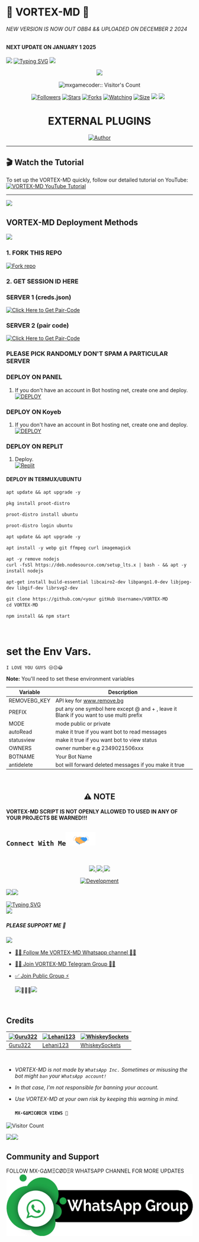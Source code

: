 # 🙂 **VORTEX-MD** 🥺

###### NEW VERSION IS NOW OUT OBB4 && UPLOADED ON DECEMBER 2 2024

#### NEXT UPDATE ON JANUARY 1 2025
<a><img src='https://i.imgur.com/LyHic3i.gif'/></a>
[![Typing SVG](https://readme-typing-svg.demolab.com?font=Fira+Code&pause=1000&width=435&lines=VORTEX-MD+IS+AN+INTELLIGENT+ASSISTANT;MULTI-DEVICES+WHATSAPP+BOT;RELEASE+ON+November+26+2024;MX-+GΔMΞCØDΞR+Lead+and+Developer+🤔;Chatgpt+Assistant)](https://git.io/typing-svg)
<a><img src='https://i.imgur.com/LyHic3i.gif'/></a>

<p align="center">
<img src="https://i.imgur.com/wfuEyoo.jpeg"/> 
<p align="center"><img src="https://profile-counter.glitch.me/{mxgamecoder}/count.svg" alt="mxgamecoder:: Visitor's Count" /></p>
<p align="center">
<a href="https://github.com/mxgamecoder/followers"><img title="Followers" src="https://img.shields.io/github/followers/mxgamecoder?color=red&style=flat-square"></a>
<a href="https://github.com/mxgamecoder/VORTEX-MD/stargazers/"><img title="Stars" src="https://img.shields.io/github/stars/mxgamecoder/VORTEX-MD?color=blue&style=flat-square"></a>
<a href="https://github.com/mxgamecoder/VORTEX-MD/network/members"><img title="Forks" src="https://img.shields.io/github/forks/mxgamecoder/VORTEX-MD?color=red&style=flat-square"></a>
<a href="https://github.com/mxgamecoder/VORTEX-MD/watchers"><img title="Watching" src="https://img.shields.io/github/watchers/mxgamecoder/VORTEX-MD?label=Watchers&color=blue&style=flat-square"></a>
<a href="https://github.com/mxgamecoder/VORTEX-MD"><img title="Size" src="https://img.shields.io/github/repo-size/mxgamecoder/VORTEX-MD?style=flat-square&color=green"></a>
<a href="https://hits.seeyoufarm.com"><img src="https://hits.seeyoufarm.com/api/count/incr/badge.svg?url=https%3A%2F%2Fgithub.com%2Fmxgamecoder%2FVORTEX-MD&count_bg=%2379C83D&title_bg=%23555555&icon=probot.svg&icon_color=%2300FF6D&title=hits&edge_flat=false"/></a>
<a href="https://github.com/mxgamecoder/mxgamecoder/graphs/commit-activity"><img height="20" src="https://img.shields.io/badge/Maintained%3F-yes-green.svg"></a>&nbsp;&nbsp;
</p>

<h1 align="center"> EXTERNAL PLUGINS </h1>

<p align="center">
<a href="https://github.com/mxgamecoder/EXTERNAL-PLUGINS"><img title="Author" src="https://img.shields.io/badge/VORTEX_PLUGINS-black?style=for-the-badge&logo=Github"></a>
<p/>

----


## 🎬 Watch the Tutorial

To set up the VORTEX-MD quickly, follow our detailed tutorial on YouTube:
[![VORTEX-MD YouTube Tutorial](https://img.shields.io/badge/YouTube-Watch%20Tutorial-red?style=for-the-badge&logo=youtube)](https://youtube.com/@mxgamecoder?si=fQfOCM3jvDplLU4d)

---


<p align='center'>
    </p>
<a><img src='https://i.imgur.com/LyHic3i.gif'/></a> 

## VORTEX-MD Deployment Methods

<a><img src='https://i.imgur.com/LyHic3i.gif'/></a>
<p align="center">

 

### 1. FORK THIS REPO

<a href='https://github.com/mxgamecoder/VORTEX-MD/fork' target="_blank"><img alt='Fork repo' src='https://img.shields.io/badge/Fork This Repo-black?style=for-the-badge&logo=git&logoColor=white'/></a>

### 2. GET SESSION ID HERE

### SERVER 1 (creds.json)
 
<a href="https://replit.com/@mxgamecoder/VORTEX-BOT-PAIRING"><img src="https://img.shields.io/badge/PAIR_CODE-blue" alt="Click Here to Get Pair-Code" width="110"></a>


### SERVER 2 (pair code)
 
<a href="https://session-h1rv.onrender.com"><img src="https://img.shields.io/badge/PAIR_CODE-blue" alt="Click Here to Get Pair-Code" width="110"></a>

### **PLEASE PICK RANDOMLY DON'T SPAM A PARTICULAR SERVER**


### DEPLOY ON PANEL 

1. If you don't have an account in Bot hosting net, create one and deploy.
    <br>
    <a href='https://bot-hosting.net/' target="_blank"><img alt='DEPLOY' src='https://img.shields.io/badge/-DEPLOY-orange?style=for-the-badge&logo=panel &logoColor=white'/></a>


### DEPLOY ON Koyeb

1. If you don't have an account in Bot hosting net, create one and deploy.
    <br>
    <a href='https://www.koyeb.com/' target="_blank"><img alt='DEPLOY' src='https://img.shields.io/badge/-DEPLOY-orange?style=for-the-badge&logo=koyeb&logoColor=white'/></a>
    
### DEPLOY ON REPLIT
1. Deploy.
    <br>
    <a href='https://replit.com' target="_blank"><img alt='Replit' src='https://img.shields.io/badge/-Deploy-red?style=for-the-badge&logo=replit&logoColor=white'/></a>

#### DEPLOY IN TERMUX/UBUNTU
 
```
apt update && apt upgrade -y
```
```
pkg install proot-distro
```
```
proot-distro install ubuntu
```
```
proot-distro login ubuntu
```
```
apt update && apt upgrade -y
```
```
apt install -y webp git ffmpeg curl imagemagick
```
```
apt -y remove nodejs
curl -fsSl https://deb.nodesource.com/setup_lts.x | bash - && apt -y install nodejs
```
```
apt-get install build-essential libcairo2-dev libpango1.0-dev libjpeg-dev libgif-dev librsvg2-dev
```
```
git clone https://github.com/<your gitHub Username>/VORTEX-MD
cd VORTEX-MD
```
```
npm install && npm start
```
<br>

# set the Env Vars.
    I LOVE YOU GUYS 😒😔😂
    


**Note:** You'll need to set these environment variables 

| Variable | Description 
|---|---| 
| REMOVEBG_KEY | API key for www.remove.bg | 
| PREFIX | put any one symbol here except @ and + , leave it Blank if you want to use multi prefix |
| MODE | mode public or private |
| autoRead | make it true if you want bot to read messages |
| statusview | make it true if you want bot to view status | 
| OWNERS | owner number e.g 2349021506xxx | 
| BOTNAME | Your Bot Name | 
| antidelete | bot will forward deleted messages if you make it true | 
<br>
    <h2 align="center"> ⚠️ NOTE  </h2>

#### VORTEX-MD SCRIPT IS NOT OPENLY ALLOWED TO USED IN ANY OF YOUR PROJECTS BE WARNED!!! 

## ```Connect With Me```<img src="https://github.com/0xAbdulKhalid/0xAbdulKhalid/raw/main/assets/mdImages/handshake.gif" width ="80"></h1> 
 <br> 
<p align="center">
<a href="https://wa.me/2349021506036"><img src="https://img.shields.io/badge/Contact MX-GΔMΞCØDΞR-25D366?style=for-the-badge&logo=whatsapp&logoColor=white" />
<a href="https://whatsapp.com/channel/0029Vavz0e6E50Ugp30Z6z0W"><img src="https://img.shields.io/badge/Join Official Channel-25D366?style=for-the-badge&logo=whatsapp&logoColor=white" />
<a href="https://t.me/mxgamecoderr"><img src="https://img.shields.io/badge/Telegram-0088cc?style=for-the-badge&logo=telegram&logoColor=white" /><br>
<p align="center">
<img alt="Development" width="250" src="https://media2.giphy.com/media/W9tBvzTXkQopi/giphy.gif?cid=6c09b952xu6syi1fyqfyc04wcfk0qvqe8fd7sop136zxfjyn&ep=v1_internal_gif_by_id&rid=giphy.gif&ct=g" /> </p>
<a><img src='https://i.imgur.com/LyHic3i.gif'/></a><a><img src='https://i.imgur.com/LyHic3i.gif'/></a>



[![Typing SVG](https://readme-typing-svg.demolab.com?font=Fira+Code&pause=1000&width=435&lines=VORTEX-MD+IS+AN+INTELLIGENT+ASSISTANT;MULTI-DEVICES+WHATSAPP+BOT;RELEASE+ON+November+26+2024;MX-+GΔMΞCØDΞR+Lead+and+Developer+🤔;ChatGPT+Assistant)](https://git.io/typing-svg)
<br>
<a><img src='https://i.imgur.com/LyHic3i.gif'/></a> 
##### PLEASE SUPPORT ME 🥺
<a><img src='https://i.imgur.com/LyHic3i.gif'/></a>

* [🧑‍💻 Follow Me VORTEX-MD Whatsapp channel 🧑‍💻](https://whatsapp.com/channel/0029Vavz0e6E50Ugp30Z6z0W)

* [🧑‍💻 Join VORTEX-MD Telegram Group 🧑‍💻](https://t.me/mxgamecoderr)

* [✅ Join Public Group ⚡](https://chat.whatsapp.com/LXZ2978M9TPGzSNPZ1WfdT)

  <a><img src='https://i.imgur.com/LyHic3i.gif'/></a>🙂🙂🙂<a><img src='https://i.imgur.com/LyHic3i.gif'/></a>

<br>

## Credits

| [![Guru322](https://github.com/Guru322.png?size=100)](https://github.com/Guru322) | [![Lehani123](https://github.com/Lehani123.png?size=100)](https://github.com/Lehani123) | [![WhiskeySockets](https://github.com/WhiskeySockets.png?size=100)](https://github.com/WhiskeySockets) |
| --- | --- | --- |
| [Guru322](https://github.com/Guru322) | [Lehani123](https://github.com/Lehani123) | [WhiskeySockets](https://github.com/WhiskeySockets) |

<br>

- *VORTEX-MD is not made by `WhatsApp Inc.` Sometimes or misusing the bot might `ban` your `WhatsApp account!`*
- *In that case, I'm not responsible for banning your account.*
- *Use VORTEX-MD at your own risk by keeping this warning in mind.*
  
  #### ```MX-GΔMΞCØDΞR VIEWS 🧚```
![Visitor Count](https://profile-counter.glitch.me/mxgamecoder/count.svg)

<a><img src='https://i.imgur.com/LyHic3i.gif'/></a><a><img src='https://i.imgur.com/LyHic3i.gif'/></a>

## Community and Support

FOLLOW MX-GΔMΞCØDΞR WHATSAPP CHANNEL FOR MORE UPDATES
[![JOIN WHATSAPP CHANNEL](https://raw.githubusercontent.com/Neeraj-x0/Neeraj-x0/main/photos/suddidina-join-whatsapp.png)](https://whatsapp.com/channel/0029Vavz0e6E50Ugp30Z6z0W)

